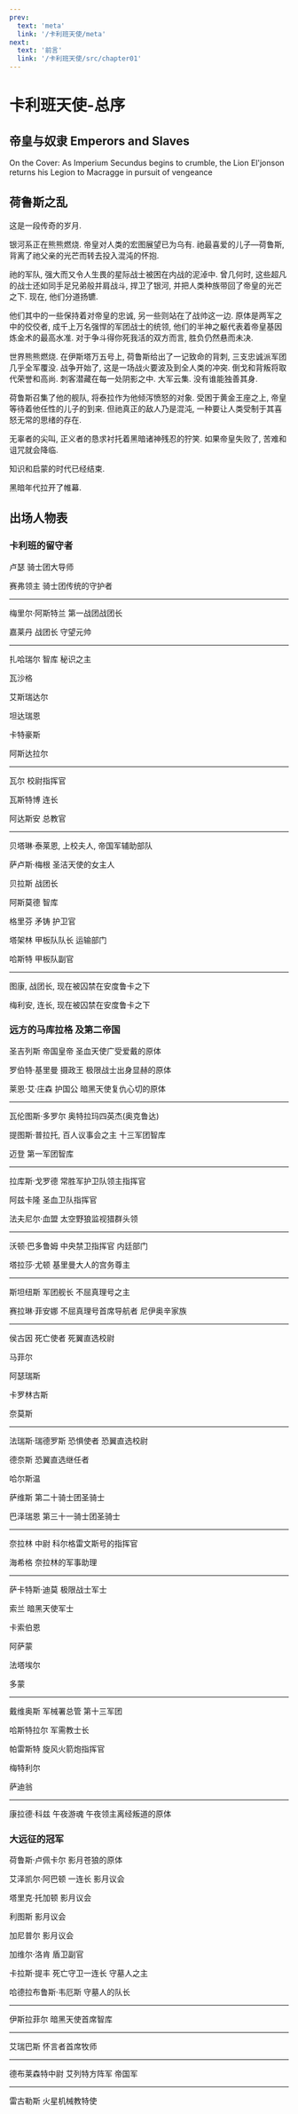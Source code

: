 ```yaml
---
prev:
  text: 'meta'
  link: '/卡利班天使/meta'
next:
  text: '前言'
  link: '/卡利班天使/src/chapter01'
---
```


# 卡利班天使-总序

## 帝皇与奴隶 Emperors and Slaves

On the Cover: As Imperium Secundus begins to crumble, the Lion El'jonson returns his Legion to Macragge in pursuit of vengeance

## 荷鲁斯之乱

这是一段传奇的岁月.

银河系正在熊熊燃烧. 帝皇对人类的宏图展望已为乌有. 祂最喜爱的儿子—荷鲁斯, 背离了祂父亲的光芒而转去投入混沌的怀抱.

祂的军队, 强大而又令人生畏的星际战士被困在内战的泥淖中. 曾几何时, 这些超凡的战士还如同手足兄弟般并肩战斗, 捍卫了银河, 并把人类种族带回了帝皇的光芒之下. 现在, 他们分道扬镳.

他们其中的一些保持着对帝皇的忠诚, 另一些则站在了战帅这一边. 原体是两军之中的佼佼者, 成千上万名强悍的军团战士的统领, 他们的半神之躯代表着帝皇基因炼金术的最高水准. 对于争斗得你死我活的双方而言, 胜负仍然悬而未决.

世界熊熊燃烧. 在伊斯塔万五号上, 荷鲁斯给出了一记致命的背刺, 三支忠诚派军团几乎全军覆没. 战争开始了, 这是一场战火要波及到全人类的冲突. 倒戈和背叛将取代荣誉和高尚. 刺客潜藏在每一处阴影之中. 大军云集. 没有谁能独善其身.

荷鲁斯召集了他的舰队, 将泰拉作为他倾泻愤怒的对象. 受困于黄金王座之上, 帝皇等待着他任性的儿子的到来. 但祂真正的敌人乃是混沌, 一种要让人类受制于其喜怒无常的思绪的存在.

无辜者的尖叫, 正义者的恳求衬托着黑暗诸神残忍的狞笑. 如果帝皇失败了, 苦难和诅咒就会降临.

知识和启蒙的时代已经结束.

黑暗年代拉开了帷幕.

## 出场人物表

### 卡利班的留守者

卢瑟 骑士团大导师

赛弗领主 骑士团传统的守护者

--------

梅里尔·阿斯特兰 第一战团战团长

嘉莱丹 战团长 守望元帅

--------

扎哈瑞尔 智库 秘识之主

瓦沙格

艾斯瑞达尔

坦达瑞恩

卡特豪斯

阿斯达拉尔

--------

瓦尔 校尉指挥官

瓦斯特博 连长

阿达斯安 总教官

--------

贝塔琳·泰莱恩, 上校夫人, 帝国军辅助部队

萨卢斯·梅根 圣洁天使的女主人

贝拉斯 战团长

阿斯莫德 智库

格里芬 矛铸 护卫官

塔架林 甲板队队长 运输部门

哈斯特 甲板队副官

--------

图康, 战团长, 现在被囚禁在安度鲁卡之下

梅利安, 连长, 现在被囚禁在安度鲁卡之下

### 远方的马库拉格 及第二帝国

圣吉列斯 帝国皇帝 圣血天使广受爱戴的原体

罗伯特·基里曼 摄政王 极限战士出身显赫的原体

莱恩·艾·庄森 护国公 暗黑天使复仇心切的原体

--------

瓦伦图斯·多罗尔 奥特拉玛四英杰(奥克鲁达)

提图斯·普拉托, 百人议事会之主 十三军团智库

迈登 第一军团智库

--------

拉库斯·戈罗德 常胜军护卫队领主指挥官

阿兹卡隆 圣血卫队指挥官

法夫尼尔·血盟 太空野狼监视猎群头领

--------

沃顿·巴多鲁姆 中央禁卫指挥官 内廷部门

塔拉莎·尤顿 基里曼大人的宫务尊主

--------

斯坦纽斯 军团舰长 不屈真理号之主

赛拉琳·菲安娜 不屈真理号首席导航者 尼伊奥辛家族

--------

侯古因 死亡使者 死翼直选校尉

马菲尔

阿瑟瑞斯

卡罗林古斯

奈莫斯

--------

法瑞斯·瑞德罗斯 恐惧使者 恐翼直选校尉

德奈斯 恐翼直选继任者

哈尔斯温

萨维斯 第二十骑士团圣骑士

巴泽瑞恩 第三十一骑士团圣骑士

--------

奈拉林 中尉 科尔格雷文斯号的指挥官

海希格 奈拉林的军事助理

--------

萨卡特斯·迪莫 极限战士军士

索兰 暗黑天使军士

卡索伯恩

阿萨蒙

法塔埃尔

多蒙

--------

戴维奥斯 军械署总管 第十三军团

哈斯特拉尔 军需教士长

帕雷斯特 旋风火箭炮指挥官

梅特利尔

萨迪翁

--------

康拉德·科兹 午夜游魂 午夜领主离经叛道的原体

### 大远征的冠军

荷鲁斯·卢佩卡尔 影月苍狼的原体

艾泽凯尔·阿巴顿 一连长 影月议会

塔里克·托加顿 影月议会

利图斯 影月议会

加尼普尔 影月议会

加维尔·洛肯 盾卫副官

卡拉斯·提丰 死亡守卫一连长 守墓人之主

哈德拉布鲁斯·韦厄斯 守墓人的队长

--------

伊斯拉菲尔 暗黑天使首席智库

--------

艾瑞巴斯 怀言者首席牧师

--------

德布莱森特中尉 艾列特方阵军 帝国军

--------

雷古勒斯 火星机械教特使

